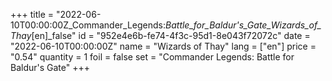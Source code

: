 +++
title = "2022-06-10T00:00:00Z_Commander_Legends:_Battle_for_Baldur's_Gate_Wizards_of_Thay_[en]_false"
id = "952e4e6b-fe74-4f3c-95d1-8e043f72072c"
date = "2022-06-10T00:00:00Z"
name = "Wizards of Thay"
lang = ["en"]
price = "0.54"
quantity = 1
foil = false
set = "Commander Legends: Battle for Baldur's Gate"
+++
